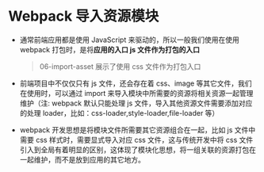 # Webpack 导入资源模块

- 通常前端应用都是使用 JavaScript 来驱动的，所以一般我们使用在使用 webpack 打包时，是将**应用的入口 js 文件作为打包的入口**

  > 06-import-asset 展示了使用 css 文件作为打包入口

- 前端项目中不仅仅只有 js 文件，还会存在着 css、image 等其它文件，我们在使用时，可以通过 import 来导入模块中所需要的资源将相关资源一起管理维护（注: webpack 默认只能处理 js 文件，导入其他资源文件需要添加对应的处理 loader，比如：css-loader,style-loader,file-loader 等）

- webpack 开发思想是将模块文件所需要其它资源组合在一起，比如 js 文件中需要 css 样式时，需要显式导入对应 css 文件，这与传统开发中将 css 文件引入到全局有着明显的区别，这体现了模块化思想，将一组关联的资源打包在一起维护，而不是放到应用的其它地方。
